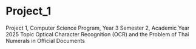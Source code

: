 # Project_1
Project 1, Computer Science Program, Year 3 Semester 2, Academic Year 2025  Topic Optical Character Recognition (OCR) and the Problem of Thai Numerals in Official Documents
